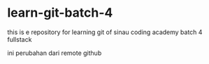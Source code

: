 # learn-git-batch-4
this is e repository for learning git of sinau coding academy batch 4 fullstack

ini perubahan dari remote github
